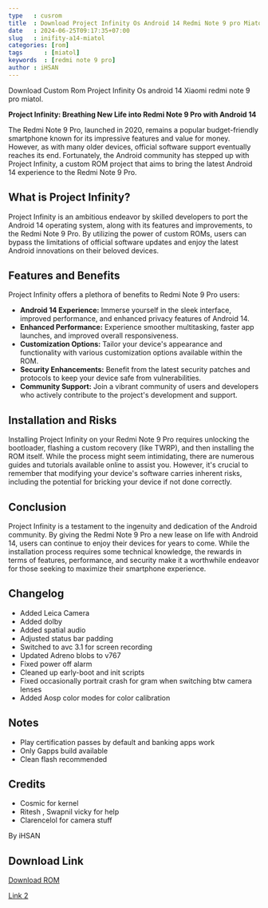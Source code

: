 ```yaml
---
type   : cusrom
title  : Download Project Infinity Os Android 14 Redmi Note 9 pro Miatol
date   : 2024-06-25T09:17:35+07:00
slug   : inifity-a14-miatol
categories: [rom]
tags      : [miatol]
keywords  : [redmi note 9 pro]
author : iHSAN
---
```


Download Custom Rom Project Infinity Os android 14 Xiaomi redmi note 9 pro miatol.

**Project Infinity: Breathing New Life into Redmi Note 9 Pro with Android 14**

The Redmi Note 9 Pro, launched in 2020, remains a popular budget-friendly smartphone known for its impressive features and value for money. However, as with many older devices, official software support eventually reaches its end. Fortunately, the Android community has stepped up with Project Infinity, a custom ROM project that aims to bring the latest Android 14 experience to the Redmi Note 9 Pro.

## What is Project Infinity?

Project Infinity is an ambitious endeavor by skilled developers to port the Android 14 operating system, along with its features and improvements, to the Redmi Note 9 Pro. By utilizing the power of custom ROMs, users can bypass the limitations of official software updates and enjoy the latest Android innovations on their beloved devices.

## Features and Benefits

Project Infinity offers a plethora of benefits to Redmi Note 9 Pro users:

* **Android 14 Experience:** Immerse yourself in the sleek interface, improved performance, and enhanced privacy features of Android 14.
* **Enhanced Performance:** Experience smoother multitasking, faster app launches, and improved overall responsiveness.
* **Customization Options:** Tailor your device's appearance and functionality with various customization options available within the ROM.
* **Security Enhancements:** Benefit from the latest security patches and protocols to keep your device safe from vulnerabilities.
* **Community Support:** Join a vibrant community of users and developers who actively contribute to the project's development and support.

## Installation and Risks

Installing Project Infinity on your Redmi Note 9 Pro requires unlocking the bootloader, flashing a custom recovery (like TWRP), and then installing the ROM itself. While the process might seem intimidating, there are numerous guides and tutorials available online to assist you. However, it's crucial to remember that modifying your device's software carries inherent risks, including the potential for bricking your device if not done correctly.

## Conclusion

Project Infinity is a testament to the ingenuity and dedication of the Android community. By giving the Redmi Note 9 Pro a new lease on life with Android 14, users can continue to enjoy their devices for years to come. While the installation process requires some technical knowledge, the rewards in terms of features, performance, and security make it a worthwhile endeavor for those seeking to maximize their smartphone experience.


## Changelog
- Added Leica Camera
- Added dolby 
- Added spatial audio
- Adjusted status bar padding 
- Switched to avc 3.1 for screen recording 
- Updated Adreno blobs to v767
- Fixed power off alarm
- Cleaned up early-boot and init scripts
- Fixed occasionally portrait crash for gram when switching btw camera lenses 
- Added Aosp color modes for color calibration


## Notes
- Play certification passes by default and banking apps work
- Only Gapps build available
- Clean flash recommended

## Credits
- Cosmic for kernel
- Ritesh , Swapnil vicky for help
- Clarencelol for camera stuff

By iHSAN

## Download Link
[Download ROM](https://devuploads.com/zr50lr1ij0i6)

[Link 2](https://drive.google.com/uc?id=1njpGj-aNBw4GZ1Lawo4-Lt2xK1T-OOKJ&export=download)



